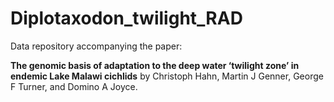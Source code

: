 # Diplotaxodon_twilight_RAD

Data repository accompanying the paper:

__The genomic basis of adaptation to the deep water ‘twilight zone’ in endemic Lake Malawi cichlids__ by Christoph Hahn, Martin J Genner, George F Turner, and Domino A Joyce.


